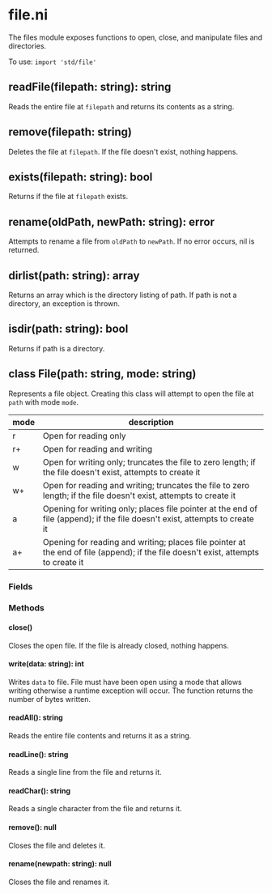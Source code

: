 # file.ni

The files module exposes functions to open, close, and manipulate files and directories.

To use: `import 'std/file'`

## readFile(filepath: string): string

Reads the entire file at `filepath` and returns its contents as a string.

## remove(filepath: string)

Deletes the file at `filepath`. If the file doesn't exist, nothing happens.

## exists(filepath: string): bool

Returns if the file at `filepath` exists.

## rename(oldPath, newPath: string): error

Attempts to rename a file from `oldPath` to `newPath`. If no error occurs, nil
is returned.

## dirlist(path: string): array

Returns an array which is the directory listing of path. If path is not a
directory, an exception is thrown.

## isdir(path: string): bool

Returns if path is a directory.

## class File(path: string, mode: string)

Represents a file object. Creating this class will attempt to open the file
at `path` with mode `mode`.

| mode | description                                                                                                                        |
| ---- | ---------------------------------------------------------------------------------------------------------------------------------- |
| r    | Open for reading only                                                                                                              |
| r+   | Open for reading and writing                                                                                                       |
| w    | Open for writing only; truncates the file to zero length; if the file doesn't exist, attempts to create it                         |
| w+   | Open for reading and writing; truncates the file to zero length; if the file doesn't exist, attempts to create it                  |
| a    | Opening for writing only; places file pointer at the end of file (append); if the file doesn't exist, attempts to create it        |
| a+   | Opening for reading and writing; places file pointer at the end of file (append); if the file doesn't exist, attempts to create it |

### Fields

### Methods

#### close()

Closes the open file. If the file is already closed, nothing happens.

#### write(data: string): int

Writes `data` to file. File must have been open using a mode that allows
writing otherwise a runtime exception will occur. The function returns the
number of bytes written.

#### readAll(): string

Reads the entire file contents and returns it as a string.

#### readLine(): string

Reads a single line from the file and returns it.

#### readChar(): string

Reads a single character from the file and returns it.

#### remove(): null

Closes the file and deletes it.

#### rename(newpath: string): null

Closes the file and renames it.
